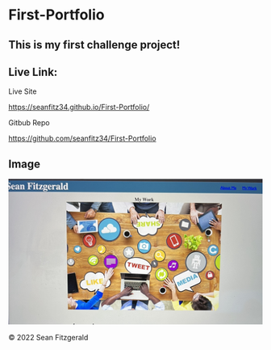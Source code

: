 # First-Portfolio


## This is my first challenge project!

## Live Link:

Live Site

https://seanfitz34.github.io/First-Portfolio/

Gitbub Repo

https://github.com/seanfitz34/First-Portfolio

## Image

![image Live Site](./assets/images/liveimg.jpg)

© 2022 Sean Fitzgerald